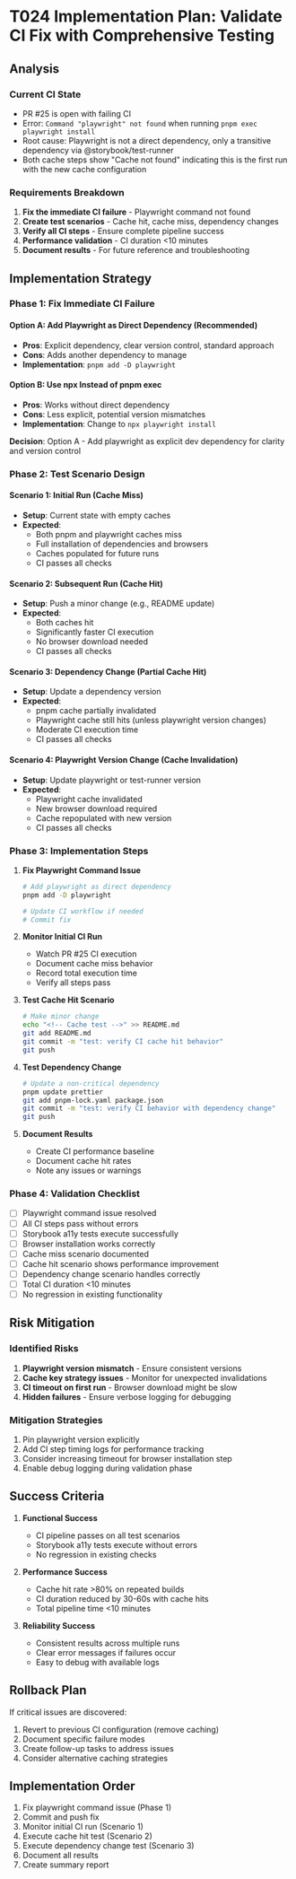 # T024 Implementation Plan: Validate CI Fix with Comprehensive Testing

## Analysis

### Current CI State

- PR #25 is open with failing CI
- Error: `Command "playwright" not found` when running `pnpm exec playwright install`
- Root cause: Playwright is not a direct dependency, only a transitive dependency via @storybook/test-runner
- Both cache steps show "Cache not found" indicating this is the first run with the new cache configuration

### Requirements Breakdown

1. **Fix the immediate CI failure** - Playwright command not found
2. **Create test scenarios** - Cache hit, cache miss, dependency changes
3. **Verify all CI steps** - Ensure complete pipeline success
4. **Performance validation** - CI duration <10 minutes
5. **Document results** - For future reference and troubleshooting

## Implementation Strategy

### Phase 1: Fix Immediate CI Failure

#### Option A: Add Playwright as Direct Dependency (Recommended)

- **Pros**: Explicit dependency, clear version control, standard approach
- **Cons**: Adds another dependency to manage
- **Implementation**: `pnpm add -D playwright`

#### Option B: Use npx Instead of pnpm exec

- **Pros**: Works without direct dependency
- **Cons**: Less explicit, potential version mismatches
- **Implementation**: Change to `npx playwright install`

**Decision**: Option A - Add playwright as explicit dev dependency for clarity and version control

### Phase 2: Test Scenario Design

#### Scenario 1: Initial Run (Cache Miss)

- **Setup**: Current state with empty caches
- **Expected**:
  - Both pnpm and playwright caches miss
  - Full installation of dependencies and browsers
  - Caches populated for future runs
  - CI passes all checks

#### Scenario 2: Subsequent Run (Cache Hit)

- **Setup**: Push a minor change (e.g., README update)
- **Expected**:
  - Both caches hit
  - Significantly faster CI execution
  - No browser download needed
  - CI passes all checks

#### Scenario 3: Dependency Change (Partial Cache Hit)

- **Setup**: Update a dependency version
- **Expected**:
  - pnpm cache partially invalidated
  - Playwright cache still hits (unless playwright version changes)
  - Moderate CI execution time
  - CI passes all checks

#### Scenario 4: Playwright Version Change (Cache Invalidation)

- **Setup**: Update playwright or test-runner version
- **Expected**:
  - Playwright cache invalidated
  - New browser download required
  - Cache repopulated with new version
  - CI passes all checks

### Phase 3: Implementation Steps

1. **Fix Playwright Command Issue**

   ```bash
   # Add playwright as direct dependency
   pnpm add -D playwright

   # Update CI workflow if needed
   # Commit fix
   ```

2. **Monitor Initial CI Run**

   - Watch PR #25 CI execution
   - Document cache miss behavior
   - Record total execution time
   - Verify all steps pass

3. **Test Cache Hit Scenario**

   ```bash
   # Make minor change
   echo "<!-- Cache test -->" >> README.md
   git add README.md
   git commit -m "test: verify CI cache hit behavior"
   git push
   ```

4. **Test Dependency Change**

   ```bash
   # Update a non-critical dependency
   pnpm update prettier
   git add pnpm-lock.yaml package.json
   git commit -m "test: verify CI behavior with dependency change"
   git push
   ```

5. **Document Results**
   - Create CI performance baseline
   - Document cache hit rates
   - Note any issues or warnings

### Phase 4: Validation Checklist

- [ ] Playwright command issue resolved
- [ ] All CI steps pass without errors
- [ ] Storybook a11y tests execute successfully
- [ ] Browser installation works correctly
- [ ] Cache miss scenario documented
- [ ] Cache hit scenario shows performance improvement
- [ ] Dependency change scenario handles correctly
- [ ] Total CI duration <10 minutes
- [ ] No regression in existing functionality

## Risk Mitigation

### Identified Risks

1. **Playwright version mismatch** - Ensure consistent versions
2. **Cache key strategy issues** - Monitor for unexpected invalidations
3. **CI timeout on first run** - Browser download might be slow
4. **Hidden failures** - Ensure verbose logging for debugging

### Mitigation Strategies

1. Pin playwright version explicitly
2. Add CI step timing logs for performance tracking
3. Consider increasing timeout for browser installation step
4. Enable debug logging during validation phase

## Success Criteria

1. **Functional Success**

   - CI pipeline passes on all test scenarios
   - Storybook a11y tests execute without errors
   - No regression in existing checks

2. **Performance Success**

   - Cache hit rate >80% on repeated builds
   - CI duration reduced by 30-60s with cache hits
   - Total pipeline time <10 minutes

3. **Reliability Success**
   - Consistent results across multiple runs
   - Clear error messages if failures occur
   - Easy to debug with available logs

## Rollback Plan

If critical issues are discovered:

1. Revert to previous CI configuration (remove caching)
2. Document specific failure modes
3. Create follow-up tasks to address issues
4. Consider alternative caching strategies

## Implementation Order

1. Fix playwright command issue (Phase 1)
2. Commit and push fix
3. Monitor initial CI run (Scenario 1)
4. Execute cache hit test (Scenario 2)
5. Execute dependency change test (Scenario 3)
6. Document all results
7. Create summary report
